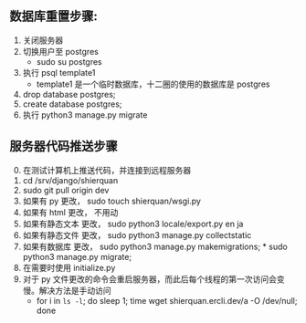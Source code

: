## 数据库重置步骤:
1. 关闭服务器
2. 切换用户至 postgres
	* sudo su postgres
3. 执行 psql template1
	* template1 是一个临时数据库，十二圈的使用的数据库是 postgres
4. drop database postgres;
5. create database postgres;
6. 执行 python3 manage.py migrate

## 服务器代码推送步骤
0. 在测试计算机上推送代码，并连接到远程服务器
1. cd /srv/django/shierquan
2. sudo git pull origin dev
3. 如果有 py		更改， sudo touch shierquan/wsgi.py
4. 如果有 html	更改， 不用动
5. 如果有静态文本	更改， sudo python3 locale/export.py en ja
6. 如果有静态文件	更改， sudo python3 manage.py collectstatic
7. 如果有数据库	更改， sudo python3 manage.py makemigrations; 
					* sudo python3 manage.py migrate; 
8. 在需要时使用 initialize.py
9. 对于 py 文件更改的命令会重启服务器，而此后每个线程的第一次访问会变慢。解决方法是手动访问
	* for i in `ls -l`; do sleep 1; time wget shierquan.ercli.dev/a -O /dev/null; done


